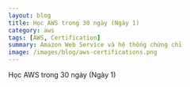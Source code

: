 ```yaml
---
layout: blog
title: Học AWS trong 30 ngày (Ngày 1)
category: aws
tags: [AWS, Certification]  
summary: Amazon Web Service và hệ thống chứng chỉ
image: /images/blog/aws-certifications.png
---
```


Học AWS trong 30 ngày (Ngày 1)


